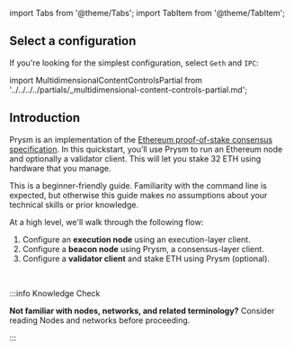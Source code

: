import Tabs from '@theme/Tabs';
import TabItem from '@theme/TabItem';

## Select a configuration 

If you're looking for the simplest configuration, select `Geth` and `IPC`:

import MultidimensionalContentControlsPartial from '../../../../partials/_multidimensional-content-controls-partial.md';

<MultidimensionalContentControlsPartial />

## Introduction

Prysm is an implementation of the [Ethereum proof-of-stake consensus specification](https://github.com/ethereum/consensus-specs). In this quickstart, you’ll use Prysm to run an Ethereum node and optionally a validator client. This will let you stake 32 ETH using hardware that you manage.

This is a beginner-friendly guide. Familiarity with the command line is expected, but otherwise this guide makes no assumptions about your technical skills or prior knowledge.

At a high level, we'll walk through the following flow:

 1. Configure an **execution node** using an execution-layer client.
 2. Configure a **beacon node** using Prysm, a consensus-layer client.
 3. Configure a **validator client** and stake ETH using Prysm (optional).

<br />

:::info Knowledge Check

**Not familiar with nodes, networks, and related terminology?** Consider reading Nodes and networks before proceeding. 

:::

